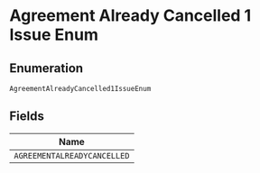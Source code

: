 
# Agreement Already Cancelled 1 Issue Enum

## Enumeration

`AgreementAlreadyCancelled1IssueEnum`

## Fields

| Name |
|  --- |
| `AGREEMENTALREADYCANCELLED` |


